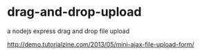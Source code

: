 # drag-and-drop-upload
a nodejs express drag and drop file upload


http://demo.tutorialzine.com/2013/05/mini-ajax-file-upload-form/